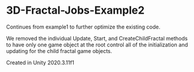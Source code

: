 # 3D-Fractal-Jobs-Example2
 Continues from example1 to further optimize the existing code.

We removed the individual Update, Start, and CreateChildFractal methods to have only one game object at the root control all of the initialization and updating for the child fractal game objects.

Created in Unity 2020.3.11f1
